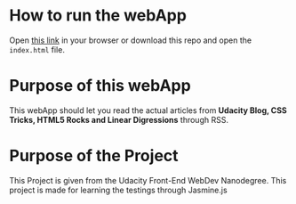 # How to run the webApp

Open [this link](https://lybhy.github.io/frontend-nanodegree-feedreader/) in your browser or download this repo and open the `index.html` file.

# Purpose of this webApp

This webApp should let you read the actual articles from **Udacity Blog, CSS Tricks, HTML5 Rocks and Linear Digressions** through RSS. 


# Purpose of the Project 

This Project is given from the Udacity Front-End WebDev Nanodegree. This project is made for learning the testings through Jasmine.js

